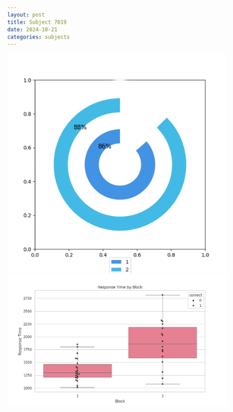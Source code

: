 ```yaml
---
layout: post
title: Subject 7019
date: 2024-10-21
categories: subjects
---
```


![](data/7019/run-18/7019__acc_test.png)
![](data/7019/run-18/7019_rt.png)
